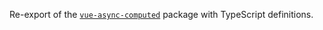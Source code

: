 Re-export of the [`vue-async-computed`](https://github.com/foxbenjaminfox/vue-async-computed) package with TypeScript definitions.
